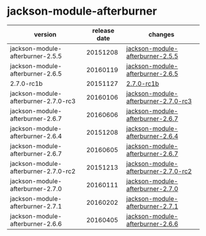 # jackson-module-afterburner	


|version|release date|changes|
|---|---|---|
|jackson-module-afterburner-2.5.5|20151208|[jackson-module-afterburner-2.5.5](./jackson-module-afterburner-2.5.5-20151208.md)|
|jackson-module-afterburner-2.6.5|20160119|[jackson-module-afterburner-2.6.5](./jackson-module-afterburner-2.6.5-20160119.md)|
|2.7.0-rc1b|20151127|[2.7.0-rc1b](./2.7.0-rc1b-20151127.md)|
|jackson-module-afterburner-2.7.0-rc3|20160106|[jackson-module-afterburner-2.7.0-rc3](./jackson-module-afterburner-2.7.0-rc3-20160106.md)|
|jackson-module-afterburner-2.6.7|20160606|[jackson-module-afterburner-2.6.7](./jackson-module-afterburner-2.6.7-20160606.md)|
|jackson-module-afterburner-2.6.4|20151208|[jackson-module-afterburner-2.6.4](./jackson-module-afterburner-2.6.4-20151208.md)|
|jackson-module-afterburner-2.6.7|20160605|[jackson-module-afterburner-2.6.7](./jackson-module-afterburner-2.6.7-20160605.md)|
|jackson-module-afterburner-2.7.0-rc2|20151213|[jackson-module-afterburner-2.7.0-rc2](./jackson-module-afterburner-2.7.0-rc2-20151213.md)|
|jackson-module-afterburner-2.7.0|20160111|[jackson-module-afterburner-2.7.0](./jackson-module-afterburner-2.7.0-20160111.md)|
|jackson-module-afterburner-2.7.1|20160202|[jackson-module-afterburner-2.7.1](./jackson-module-afterburner-2.7.1-20160202.md)|
|jackson-module-afterburner-2.6.6|20160405|[jackson-module-afterburner-2.6.6](./jackson-module-afterburner-2.6.6-20160405.md)|
